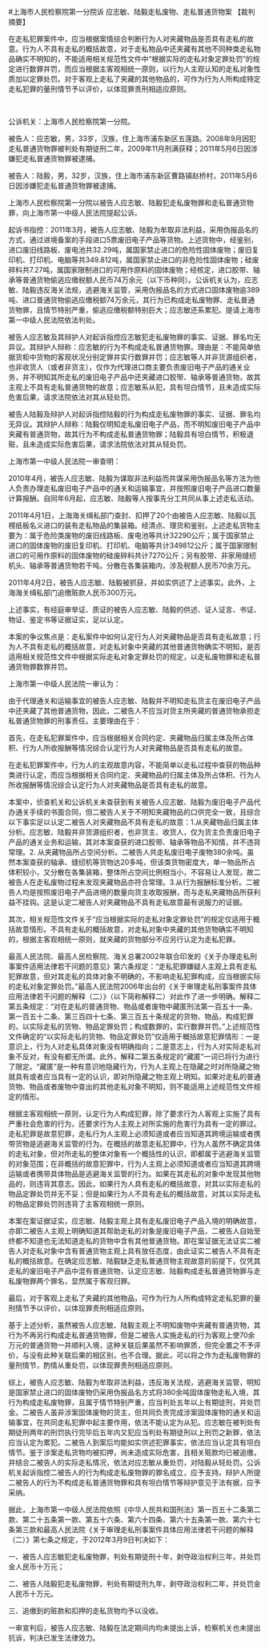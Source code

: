 #上海市人民检察院第一分院诉 应志敏、陆毅走私废物、走私普通货物案 
【裁判摘要】

在走私犯罪案件中，应当根据案情综合判断行为人对夹藏物品是否具有走私的故意。行为人不具有走私的概括故意，对于走私物品中还夹藏有其他不同种类走私物品确实不明知的，不能适用相关规范性文件中“根据实际的走私对象定罪处罚”的规定进行数罪并罚，而应当根据主客观相统一原则，以行为人主观认知的走私对象性质加以定罪处罚。对于客观上走私了夹藏的其他物品的，可作为行为人所构成特定走私犯罪的量刑情节予以评价，以体现罪责刑相适应原则。

 

公诉机关：上海市人民检察院第一分院。

被告人：应志敏，男，33岁，汉族，住上海市浦东新区五莲路。2008年9月因犯走私普通货物罪被判处有期徒刑二年，2009年11月刑满获释；2011年5月6日因涉嫌犯走私普通货物罪被逮捕。

被告人：陆毅，男，32岁，汉族，住上海市浦东新区曹路镇赵桥村，2011年5月6日因涉嫌犯走私普通货物罪被逮捕。

上海市人民检察院第一分院以被告人应志敏、陆毅犯走私废物罪和走私普通货物罪，向上海市第一中级人民法院提起公诉。

起诉书指控：2011年3月，被告人应志敏、陆毅为牟取非法利益，采用伪报品名的方式，通过进境备案的手段进口5票废旧电子产品等货物。上述货物中，经鉴别，进口废旧线路板、废电池共32.29吨，属国家禁止进口的危险性固体废物；废旧复印机、打印机、电脑等共349.812吨，属国家禁止进口的非危险性固体废物；硅废碎料共7.27吨，属国家限制进口的可用作原料的固体废物；经核定，进口胶带、轴承等普通货物偷逃应缴税额人民币74万余元（以下币种同）。公诉机关认为，应志敏、陆毅违反海关法规，逃避海关监管，采用伪报品名的方式进口固体废物逾389吨、进口普通货物偷逃应缴税额74万余元，其行为已构成走私废物罪、走私普通货物罪，且情节特别严重，偷逃应缴税额特别巨大；应志敏还系累犯。提请上海市第一中级人民法院依法判处。

被告人应志敏及其辩护人对起诉指控应志敏犯走私废物罪的事实、证据、罪名均无异议。其辩护人辩称：应志敏的行为不构成走私普通货物罪。理由是：不能简单依据货柜中货物的客观状况分别定罪并实行数罪并罚；应志敏等人并非货源组织者，也非收货人（或者非货主），仅作为代理进口商主要负责废旧电子产品的通关业务，并不明知其所走私的废旧电子产品中还夹藏进口胶带、轴承等普通货物，故其主观上不具有走私普通货物的故意；应志敏系从犯，具有坦白情节，且未造成实际危害后果，请求法院依法对其从轻处罚。

被告人陆毅及辩护人对起诉指控陆毅的行为构成走私废物罪的事实、证据、罪名均无异议。其辩护人辩称：陆毅仅明知走私废旧电子产品，而不明知废旧电子产品中夹藏有普通货物，故其行为不构成走私普通货物罪；陆毅具有坦白情节，积极退赃，且未造成实际危害后果，请求法院依法对其从轻处罚。

上海市第一中级人民法院一审查明：

2010年4月，被告人应志敏、陆毅为谋取非法利益而共谋采用伪报品名等方法为他人负责办理走私废旧电子产品中的通关和运输事宜，并按照废旧电子产品进口数量计算报酬。自同年6月起，应志敏、陆毅等人按事先分工共同从事上述走私活动。

2011年4月1日，上海海关缉私部门查封、扣押了20个由被告人应志敏、陆毅以瓦楞纸板名义进口的装有走私物品的集装箱。经清点、理货和鉴别，上述走私货物主要为：属于危险类废物的废旧线路板、废电池等共计32290公斤；属于国家禁止进口的固体废物的废旧复印机、打印机、电脑等共计349812公斤；属于国家限制进口的可用作原料的固体废物的硅废碎料共计7270公斤；另有胶带、非家用缝纫机头、轴承等普通货物若干吨，分散在各集装箱内，涉及税额人民币70余万元。

2011年4月2日，被告人应志敏、陆毅被抓获，并如实供述了上述事实。此外，上海海关缉私部门追缴赃款人民币300万元。

上述事实，有经庭审举证、质证的被告人应志敏、陆毅的供述、证人证言、书证、物证、鉴定书等证据证实，足以认定。

本案的争议焦点是：走私案件中如何认定行为人对夹藏物品是否具有走私故意；行为人不具有走私的概括故意，对走私对象中夹藏的其他普通货物确实不明知，是否适用相关规范性文件中根据实际走私对象定罪处罚的规定，以走私废物罪和走私普通货物罪数罪并罚。

上海市第一中级人民法院一审认为：

由于代理通关和运输事宜的被告人应志敏、陆毅并不明知走私货主在废旧电子产品中还夹藏了其他普通货物，因此，二被告人不应当对货主所夹藏的普通货物承担走私普通货物罪的刑事责任。主要理由在于：

首先，在走私犯罪案件中，应当根据相关合同约定、夹藏物品归属主体及所占体积、行为人所收报酬等情况综合认定行为人对夹藏物品是否具有走私的故意。

在走私犯罪案件中，行为人的主观故意内容，不能简单以走私过程中查获的物品种类进行认定，而应当根据相关合同约定、夹藏物品的归属主体及所占体积、行为人所收报酬等情况综合认定行为人对夹藏物品是否具有走私的故意。

本案中，侦查机关和公诉机关未查获到有关被告人应志敏、陆毅为废旧电子产品代办通关手续的书面合同，但二被告人关于不明知夹藏物品的口供完全一致，且综合以下事实足以认定二被告人对夹藏物品不具有走私的故意：1.从夹藏物品归属主体分析。应志敏、陆毅并非货源组织者，也非货主、收货人，仅为货主负责废旧电子产品的通关业务和运输，其对本案查获的进口胶带、轴承等物品不知情，并不违背常理。2. 从夹藏物品所占空间分析。二被告人共走私废旧电子废物380余吨。虽然本案查获的轴承、缝纫机等货物达20多吨，但该类货物密度大，单一物品所占体积较小，又分散在各集装箱，整体所占空间比例相当小，不容易让人发现，故二被告人在走私废物过程未发现夹藏物品亦符合常理。3.从行为报酬标准分析。二被告人均是按照废旧电子产品进境的数量向货主收取报酬，而与走私夹藏物品所获利益不挂钩。这是认定二被告人对夹藏物品不具有走私故意最有说服力的证据。

其次，相关规范性文件关于“应当根据实际的走私对象定罪处罚”的规定仅适用于概括故意情形。不具有走私的概括故意，对走私对象中夹藏的其他货物确实不明知的，根据主客观相统一原则，就夹藏的货物部分不应另行认定为走私犯罪。

最高人民法院、最高人民检察院、海关总署2002年联合印发的《关于办理走私刑事案件适用法律若干问题的意见》第六条规定：“走私犯罪嫌疑人主观上具有走私犯罪故意，但对其走私的具体对象不明确的，不影响走私犯罪构成，应当根据实际的走私对象定罪处罚。”最高人民法院2006年出台的《关于审理走私刑事案件具体应用法律若干问题的解释（二）》（以下简称解释二）对此作了进一步明确。解释二第五条规定：“对在走私的普通货物、物品或者废物中藏匿刑法第一百五十一条、第一百五十二条、第三百四十七条、第三百五十条规定的货物、物品，构成犯罪的，以实际走私的货物、物品定罪处罚；构成数罪的，实行数罪并罚。”上述规范性文件确定的“以实际走私的货物、物品定罪处罚”仅适用于概括故意犯罪情形：一是意识上，行为人对走私具体对象没有明确指向；二是意志上，行为人对实际走私对象不反对，有没有都无所谓。此外，解释二第五条规定的“藏匿”一词已将行为进行了限定。“藏匿”是一种有意识地隐藏行为，行为人主观上在隐藏之时对所隐藏之物就具有或者应当具有一定的认识，即对所隐藏之物主观上明知。如果对走私的普通货物、物品或者废物中查出的其他走私对象不明知，则不能适用上述规范性文件规定的情形。

根据主客观相统一原则，认定行为人构成犯罪，除了要求行为人客观上实施了具有严重社会危害的行为，还要求行为人主观上对所实施的危害行为具有一定的罪过。走私犯罪是故意犯罪，走私行为人主观上必须知道或者应当知道其跨境运输或者携带货物是逃避海关监管的行为。在概括的故意走私犯罪中，行为人虽然不确定具体的走私对象，但对所走私的整体对象有一个概括性的认识，即都属于逃避海关监管的对象范围；在非概括的故意犯罪中，行为人主观上必须知道或者应当知道其跨境运输或者携带具体物品是逃避海关监管的行为。如果在其走私的对象中发现其他物品的，则违背其意志。因此，如果行为人具有走私的概括故意，对其以实际走私的物品定罪处罚并无不妥；但是如果行为人不具有走私的概括故意，对其以实际走私的物品定罪处罚则违背了主客观相统一原则。

本案在案证据证实，应志敏、陆毅主观上具有走私废旧电子产品入境的明确故意，亦即二被告人主观上明确知道其帮助走私的对象是废旧电子产品，二被告人自始至终都不知道也无法知道走私的货物中含有其他普通货物。即在案证据无法证实二被告人对走私对象中含有普通货物主观上具有放任态度，由此证实二被告人不具有走私的概括故意。在确定应志敏、陆毅缺乏走私普通货物主观故意的前提下，仅凭其走私的废旧电子产品中混有普通货物，认定应志敏、陆毅构成走私普通货物罪与走私废物罪两个罪名，显然属于客观归罪。

最后，对于客观上走私了夹藏的其他物品，可作为行为人所构成特定走私犯罪的量刑情节予以评价，以体现罪责刑相适应原则。

基于上述分析，虽然被告人应志敏、陆毅主观上不明知废物中夹藏有普通货物，其行为不再另行构成走私普通货物罪，但是二被告人实施走私的行为客观上使70余万元的普通货物一并顺利入境，这种关联后果虽然不影响罪质，但完全置之不予评价，与没有此种关联后果的相区别，也不合理。据此，可以将之作为走私废物罪的量刑情节，酌情从重处罚，以体现罪责刑相适应原则。

综上，被告人应志敏、陆毅为牟取非法利益，违反海关法规，逃避海关监管，明知是国家禁止进口的固体废物仍采用伪报品名方式将380余吨固体废物走私入境，其行为构成走私废物罪，且属于情节特别严重，应当判处五年以上有期徒刑，并处罚金。二被告人虽非涉案固体废物的货主，但共同负责完成涉案固体废物的通关和运输事宜，在共同走私犯罪中起主要作用，依法不能认定为从犯。应志敏在被判处有期徒刑两年的刑罚执行完毕后五年内又犯应当判处有期徒刑以上刑罚之新罪，依法应当认定为累犯。二被告人到案后均能如实供述犯罪事实，依法应当认定具有坦白情节。鉴于涉案走私货物均被扣押，尚未造成实际危害，且相关赃款均已被追缴，并结合二被告人的实际走私情况，依法对应志敏从重处罚，对陆毅从轻处罚。公诉机关起诉指控二被告人的行为构成走私废物罪的罪名成立，应予支持。辩护人所提二被告人的行为不构成走私普通货物罪和具有坦白情节等辩护意见于法有据，应予采纳。

据此，上海市第一中级人民法院依照《中华人民共和国刑法》第一百五十二条第二款、第二十五条第一款、第五十六条、第六十四条、第六十五条第一款、第六十七条第三款和最高人民法院《关于审理走私刑事案件具体应用法律若干问题的解释（二）》第七条之规定，于2012年3月9日判决如下：

一、被告人应志敏犯走私废物罪，判处有期徒刑十年，剥夺政治权利三年，并处罚金人民币十万元；

二、被告人陆毅犯走私废物罪，判处有期徒刑九年，剥夺政治权利二年，并处罚金人民币十万元。

三、追缴到的赃款和扣押的走私货物均予以没收。

一审宣判后，被告人应志敏、陆毅在法定期间内均未提出上诉，检察机关也未提出抗诉，判决已发生法律效力。


